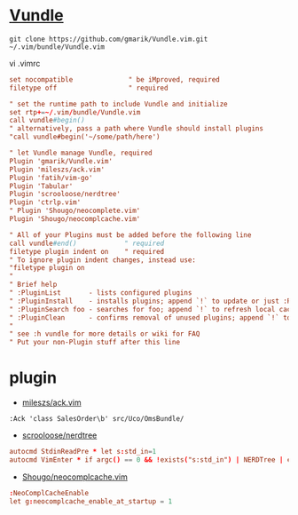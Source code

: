 # [Vundle](https://github.com/gmarik/Vundle.vim)
```shell
git clone https://github.com/gmarik/Vundle.vim.git ~/.vim/bundle/Vundle.vim
```

vi .vimrc
```conf
set nocompatible              " be iMproved, required
filetype off                  " required

" set the runtime path to include Vundle and initialize
set rtp+=~/.vim/bundle/Vundle.vim
call vundle#begin()
" alternatively, pass a path where Vundle should install plugins
"call vundle#begin('~/some/path/here')

" let Vundle manage Vundle, required
Plugin 'gmarik/Vundle.vim'
Plugin 'mileszs/ack.vim'
Plugin 'fatih/vim-go'
Plugin 'Tabular'
Plugin 'scrooloose/nerdtree'
Plugin 'ctrlp.vim'
" Plugin 'Shougo/neocomplete.vim'
Plugin 'Shougo/neocomplcache.vim'

" All of your Plugins must be added before the following line
call vundle#end()            " required
filetype plugin indent on    " required
" To ignore plugin indent changes, instead use:
"filetype plugin on
"
" Brief help
" :PluginList       - lists configured plugins
" :PluginInstall    - installs plugins; append `!` to update or just :PluginUpdate
" :PluginSearch foo - searches for foo; append `!` to refresh local cache
" :PluginClean      - confirms removal of unused plugins; append `!` to auto-approve removal
"
" see :h vundle for more details or wiki for FAQ
" Put your non-Plugin stuff after this line
```

# plugin
- [mileszs/ack.vim](https://github.com/mileszs/ack.vim)
```shell
:Ack 'class SalesOrder\b' src/Uco/OmsBundle/
```

- [scrooloose/nerdtree](https://github.com/scrooloose/nerdtree)
```conf
autocmd StdinReadPre * let s:std_in=1
autocmd VimEnter * if argc() == 0 && !exists("s:std_in") | NERDTree | endif
```

- [Shougo/neocomplcache.vim](https://github.com/Shougo/neocomplcache.vim)
```conf
:NeoComplCacheEnable
let g:neocomplcache_enable_at_startup = 1
```
